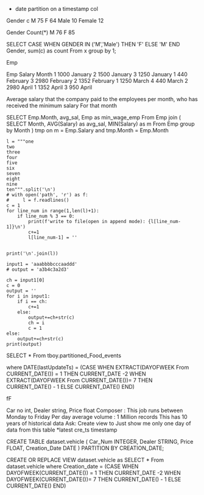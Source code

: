 - date partition on a timestamp col


Gender     c
M    		75
F    		64
Male    	10
Female    	12



Gender    Count(*)
M    		76
F    		85



SELECT CASE WHEN GENDER IN ('M','Male') THEN 'F' ELSE 'M' END Gender, sum(c) as count From x group by 1;


Emp

Emp    Salary    Month
1    1000    January
2    1500    January
3    1250    January
1    440    February
3    2980    February
2    1352    February
1    1250    March
4    440    March
2    2980    April
1    1352    April
3    950    April


Average salary that the company paid to the employees per month, who has received the minimum salary For that month


SELECT Emp.Month, avg_sal, Emp as min_wage_emp 
From Emp join
(
SELECT Month, AVG(Salary) as avg_sal, MIN(Salary) as m From Emp group by Month
) tmp 
on m = Emp.Salary and tmp.Month = Emp.Month





```
l = """one
two
three
four
five
six
seven
eight
nine
ten""".split('\n')
# with open('path', 'r') as f:
#     l = f.readlines()
c = 1
for line_num in range(1,len(l)+1):
    if line_num % 3 == 0:
        print(f'write to file(open in append mode): {l[line_num-1]}\n')
        c+=1
        l[line_num-1] = ''
    
    
print('\n'.join(l))
```
```
input1 = 'aaabbbbcccaaddd'
# output = 'a3b4c3a2d3'

ch = input1[0]
c = 0
output = ''
for i in input1:
    if i == ch:
        c+=1
    else:
        output+=ch+str(c)
        ch = i
        c = 1
else:
    output+=ch+str(c)
print(output)
```


SELECT * From tboy.partitioned_Food_events

where DATE(lastUpdateTs) = (CASE WHEN EXTRACT(DAYOFWEEK From CURRENT_DATE()) = 1 THEN CURRENT_DATE -2 WHEN EXTRACT(DAYOFWEEK From CURRENT_DATE())= 7 THEN CURRENT_DATE() - 1 ELSE CURRENT_DATE() END)


fF

Car no int, Dealer string, Price float
Composer : This job runs between Monday to Friday
Per day average volume : 1 Million records
This has 10 years of historical data
Ask: Create view to Just show me only one day of data from this table
*latest
cre_ts timestamp



CREATE TABLE dataset.vehicle (
Car_Num INTEGER,
Dealer STRING,
Price FLOAT,
Creation_Date DATE
)
PARTITION BY CREATION_DATE;


CREATE OR REPLACE VIEW dataset.vehicle as 
SELECT * From dataset.vehicle where Creation_date = (CASE WHEN DAYOFWEEK(CURRENT_DATE()) = 1 THEN CURRENT_DATE -2 WHEN DAYOFWEEK(CURRENT_DATE())= 7 THEN CURRENT_DATE() - 1 ELSE CURRENT_DATE() END)